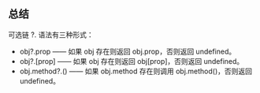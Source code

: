 ## 总结

可选链 ?. 语法有三种形式：

+ obj?.prop —— 如果 obj 存在则返回 obj.prop，否则返回 undefined。
+ obj?.[prop] —— 如果 obj 存在则返回 obj[prop]，否则返回 undefined。
+ obj.method?.() —— 如果 obj.method 存在则调用 obj.method()，否则返回 undefined。
